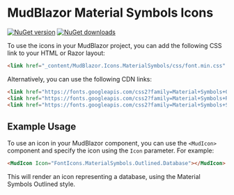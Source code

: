# MudBlazor Material Symbols Icons
[![NuGet version](https://img.shields.io/nuget/v/MudBlazor.FontIcons.MaterialSymbols?color=ff4081&label=nuget%20version&logo=nuget&style=flat-square)](https://www.nuget.org/packages/MudBlazor.FontIcons.MaterialSymbols/)
[![NuGet downloads](https://img.shields.io/nuget/dt/MudBlazor.FontIcons.MaterialSymbols?color=ff4081&label=nuget%20downloads&logo=nuget&style=flat-square)](https://www.nuget.org/packages/MudBlazor.FontIcons.MaterialSymbols/)

To use the icons in your MudBlazor project, you can add the following CSS link to your HTML or Razor layout:

```html
<link href="_content/MudBlazor.Icons.MaterialSymbols/css/font.min.css" rel="stylesheet" />
```

Alternatively, you can use the following CDN links:

```html
<link href="https://fonts.googleapis.com/css2?family=Material+Symbols+Outlined" rel="stylesheet" />
<link href="https://fonts.googleapis.com/css2?family=Material+Symbols+Rounded" rel="stylesheet" />
<link href="https://fonts.googleapis.com/css2?family=Material+Symbols+Sharp" rel="stylesheet" />
```

## Example Usage

To use an icon in your MudBlazor component, you can use the `<MudIcon>` component and specify the icon using the `Icon` parameter. For example:

```html
<MudIcon Icon="FontIcons.MaterialSymbols.Outlined.Database"></MudIcon>
```

This will render an icon representing a database, using the Material Symbols Outlined style.
